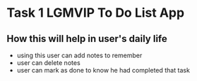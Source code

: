 # Task 1 LGMVIP To Do List App
## How this will help in user's daily life
 - using this user can add notes to remember
 - user can delete notes
 - user can mark as done to know he had completed that task
